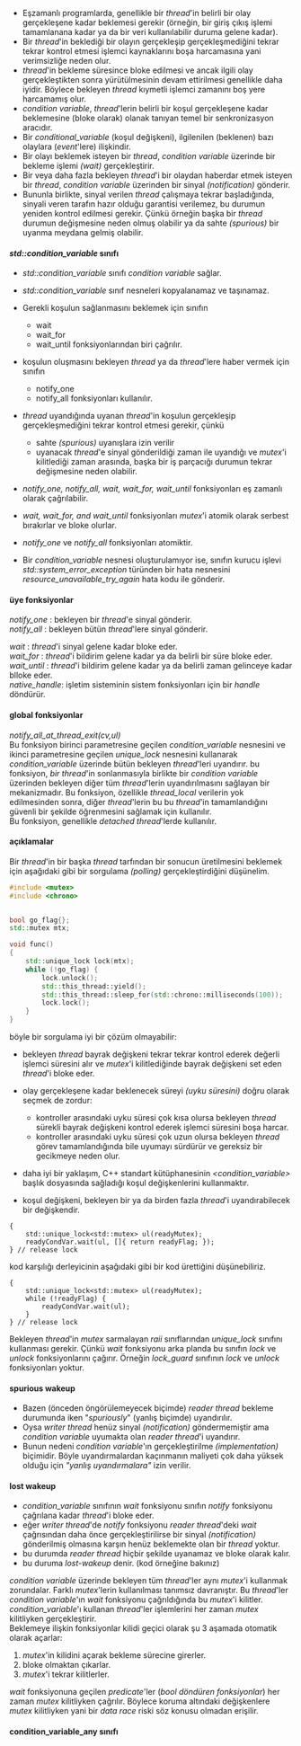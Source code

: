+ Eşzamanlı programlarda, genellikle bir _thread_'in belirli bir olay gerçekleşene kadar beklemesi gerekir (örneğin, bir giriş çıkış işlemi tamamlanana kadar ya da bir veri kullanılabilir duruma gelene kadar).
+ Bir _thread_'in beklediği bir olayın gerçekleşip gerçekleşmediğini tekrar tekrar kontrol etmesi işlemci kaynaklarını boşa harcamasına yani verimsizliğe neden olur.
+ _thread_'in bekleme süresince bloke edilmesi ve ancak ilgili olay gerçekleştikten sonra yürütülmesinin devam ettirilmesi genellikle daha iyidir. Böylece bekleyen _thread_ kıymetli işlemci zamanını boş yere harcamamış olur.
+ _condition variable_, _thread_'lerin belirli bir koşul gerçekleşene kadar beklemesine (bloke olarak) olanak tanıyan temel bir senkronizasyon aracıdır.
+ Bir _conditional_variable_ (koşul değişkeni), ilgilenilen (beklenen) bazı olaylara (_event_'lere) ilişkindir.
+ Bir olayı beklemek isteyen bir _thread_, _condition variable_ üzerinde bir bekleme işlemi _(wait)_ gerçekleştirir.
+ Bir veya daha fazla bekleyen _thread_'i bir olaydan haberdar etmek isteyen bir _thread_, _condition variable_ üzerinden bir sinyal _(notification)_ gönderir.
+ Bununla birlikte, sinyal verilen _thread_ çalışmaya tekrar başladığında, sinyali veren tarafın hazır olduğu garantisi verilemez, bu durumun yeniden kontrol edilmesi gerekir. Çünkü örneğin başka bir _thread_ durumun değişmesine neden olmuş olabilir ya da sahte _(spurious)_ bir uyanma meydana gelmiş olabilir.

#### _std::condition_variable_ sınıfı
+ _std::condition_variable_ sınıfı _condition variable_ sağlar.
+ _std::condition_variable_ sınıf nesneleri kopyalanamaz ve taşınamaz.
+ Gerekli koşulun sağlanmasını beklemek için sınıfın
  - wait
  - wait_for
  - wait_until 
fonksiyonlarından biri çağrılır.

+ koşulun oluşmasını bekleyen _thread_ ya da _thread_'lere haber vermek için sınıfın
  - notify_one
  - notify_all 
fonksiyonları kullanılır.

+ _thread_ uyandığında uyanan _thread_'in koşulun gerçekleşip gerçekleşmediğini tekrar kontrol etmesi gerekir, çünkü
  - sahte _(spurious)_ uyanışlara izin verilir
  - uyanacak _thread_'e sinyal gönderildiği zaman ile uyandığı ve _mutex_'i kilitlediği zaman arasında, başka bir iş parçacığı durumun tekrar değişmesine neden olabilir.
+ _notify_one, notify_all, wait, wait_for, wait_until_ fonksiyonları eş zamanlı olarak çağrılabilir.
+ _wait, wait_for, and wait_until_ fonksiyonları _mutex_'i atomik olarak serbest bırakırlar ve bloke olurlar.
+ _notify_one_ ve _notify_all_ fonksiyonları atomiktir.
+ Bir _condition_variable_ nesnesi oluşturulamıyor ise, sınıfın kurucu işlevi _std::system_error_exception_ türünden bir hata nesnesini _resource_unavailable_try_again_ hata kodu ile gönderir.


#### üye fonksiyonlar

_notify_one_ : bekleyen bir _thread_'e sinyal gönderir. <br>
_notify_all_ : bekleyen bütün _thread_'lere sinyal gönderir. <br>

_wait_ : _thread_'i sinyal gelene kadar bloke eder. <br>
_wait_for_ : _thread_'i bildirim gelene kadar ya da belirli bir süre bloke eder.<br>
_wait_until_ : _thread_'i bildirim gelene kadar ya da belirli zaman gelinceye kadar blloke eder.<br>
_native_handle_: işletim sisteminin sistem fonksiyonları için bir _handle_ döndürür.<br>

#### global fonksiyonlar
_notify_all_at_thread_exit(cv,ul)_ <br>
Bu fonksiyon birinci parametresine geçilen _condition_variable_ nesnesini ve ikinci parametresine geçilen _unique_lock_ nesnesini kullanarak _condition_variable_ üzerinde bütün bekleyen _thread_'leri uyandırır.
bu fonksiyon, _bir thread_'in sonlanmasıyla birlikte bir _condition variable_ üzerinden bekleyen diğer tüm _thread_'lerin uyandırılmasını sağlayan bir mekanizmadır. Bu fonksiyon, özellikle _thread_local_ verilerin yok edilmesinden sonra, diğer _thread_'lerin bu bu _thread_'in tamamlandığını güvenli bir şekilde öğrenmesini sağlamak için kullanılır.<br>
Bu fonksiyon, genellikle _detached thread_'lerde kullanılır.

#### açıklamalar
Bir _thread_'in bir başka _thread_ tarfından bir sonucun üretilmesini beklemek için aşağıdaki gibi bir sorgulama _(polling)_ gerçekleştirdiğini düşünelim.

```cpp
#include <mutex>
#include <chrono>


bool go_flag{};
std::mutex mtx;

void func()
{
	std::unique_lock lock(mtx);
	while (!go_flag) {
		lock.unlock();
		std::this_thread::yield(); 
		std::this_thread::sleep_for(std::chrono::milliseconds(100));
		lock.lock();
	}
}
```
böyle bir sorgulama iyi bir çözüm olmayabilir:

+ bekleyen _thread_ bayrak değişkeni tekrar tekrar kontrol ederek değerli işlemci süresini alır ve _mutex_'i kilitlediğinde bayrak değişkeni set eden _thread_'i bloke eder. 
+ olay gerçekleşene kadar beklenecek süreyi _(uyku süresini)_ doğru olarak seçmek de zordur: 
  + kontroller arasındaki uyku süresi çok kısa olursa bekleyen _thread_ sürekli bayrak değişkeni kontrol ederek işlemci süresini boşa harcar.
  + kontroller arasındaki uyku süresi çok uzun olursa bekleyen _thread_ görev tamamlandığında bile uyumayı sürdürür ve gereksiz bir gecikmeye neden olur.

+ daha iyi bir yaklaşım, C++ standart kütüphanesinin _<condition_variable>_  başlık dosyasında sağladığı koşul değişkenlerini kullanmaktır. 
+ koşul değişkeni, bekleyen bir ya da birden fazla _thread_'i uyandırabilecek bir değişkendir.

```
{
	std::unique_lock<std::mutex> ul(readyMutex);
	readyCondVar.wait(ul, []{ return readyFlag; });
} // release lock
```
kod karşılığı derleyicinin aşağıdaki gibi bir kod ürettiğini düşünebiliriz.
```
{
	std::unique_lock<std::mutex> ul(readyMutex);
	while (!readyFlag) {
		readyCondVar.wait(ul);
	}
} // release lock
```
Bekleyen _thread_'in _mutex_ sarmalayan _raii_ sınıflarından _unique_lock_ sınıfını kullanması gerekir. Çünkü _wait_ fonksiyonu arka planda bu sınıfın _lock_ ve _unlock_ fonksiyonlarını çağırır. Örneğin _lock_guard_ sınıfının _lock_ ve _unlock_ fonksiyonları yoktur.

#### spurious wakeup

+ Bazen (önceden öngörülemeyecek biçimde) _reader thread_ bekleme durumunda iken "_spuriously_" (yanlış biçimde) uyandırılır.
+ Oysa _writer thread_ henüz sinyal _(notification)_ göndermemiştir ama _condition variable_ uyumakta olan _reader thread_'i uyandırır.
+ Bunun nedeni _condition variable_'ın gerçekleştirilme _(implementation)_ biçimidir. Böyle uyandırmalardan kaçınmanın maliyeti çok daha yüksek olduğu için _"yanlış uyandırmalara"_ izin verilir.

#### lost wakeup

+ _condition_variable_ sınıfının _wait_ fonksiyonu sınıfın _notify_ fonksiyonu çağrılana kadar _thread_'i bloke eder.
+ eğer _writer thread_'de _notify_ fonksiyonu _reader thread_'deki _wait_ çağrısından daha önce gerçekleştirilirse bir sinyal _(notification)_ gönderilmiş olmasına karşın henüz beklemekte olan bir _thread_ yoktur.
+ bu durumda _reader thread_ hiçbir şekilde uyanamaz ve bloke olarak kalır.
+ bu duruma _lost-wakeup_ denir. (kod örneğine bakınız)

_condition variable_ üzerinde bekleyen tüm _thread_'ler aynı _mutex_'i kullanmak zorundalar. Farklı _mutex_'lerin kullanılması tanımsız davranıştır. Bu _thread_'ler _condition variable_'ın _wait_ fonksiyonu çağrıldığında bu _mutex_'i kilitler. _condition_variable_'ı kullanan _thread_'ler işlemlerini her zaman _mutex_ kilitliyken gerçekleştirir. <br>
Beklemeye ilişkin fonksiyonlar kilidi geçici olarak şu 3 aşamada otomatik olarak açarlar:

1. _mutex_'in kilidini açarak bekleme sürecine girerler.
2. bloke olmaktan çıkarlar.
3. _mutex_'i tekrar kilitlerler.

_wait_ fonksiyonuna geçilen _predicate_'ler (_bool döndüren fonksiyonlar_) her zaman _mutex_ kilitliyken çağrılır. Böylece koruma altındaki değişkenlere _mutex_ kilitliyken yani bir _data race_ riski söz konusu olmadan erişilir.


#### condition_variable_any sınıfı
